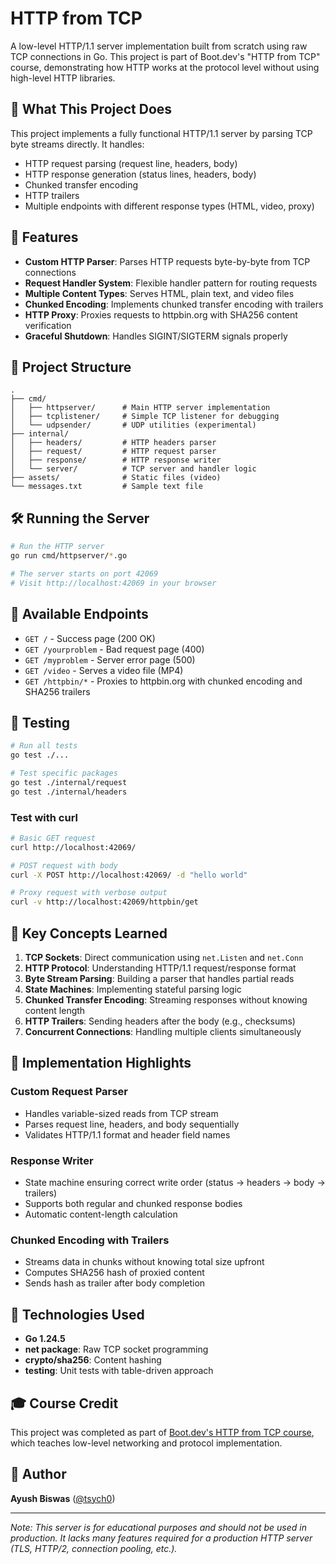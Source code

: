 # HTTP from TCP

A low-level HTTP/1.1 server implementation built from scratch using raw TCP connections in Go. This project is part of Boot.dev's "HTTP from TCP" course, demonstrating how HTTP works at the protocol level without using high-level HTTP libraries.

## 🎯 What This Project Does

This project implements a fully functional HTTP/1.1 server by parsing TCP byte streams directly. It handles:
- HTTP request parsing (request line, headers, body)
- HTTP response generation (status lines, headers, body)
- Chunked transfer encoding
- HTTP trailers
- Multiple endpoints with different response types (HTML, video, proxy)

## 🚀 Features

- **Custom HTTP Parser**: Parses HTTP requests byte-by-byte from TCP connections
- **Request Handler System**: Flexible handler pattern for routing requests
- **Multiple Content Types**: Serves HTML, plain text, and video files
- **Chunked Encoding**: Implements chunked transfer encoding with trailers
- **HTTP Proxy**: Proxies requests to httpbin.org with SHA256 content verification
- **Graceful Shutdown**: Handles SIGINT/SIGTERM signals properly

## 📁 Project Structure

```
.
├── cmd/
│   ├── httpserver/      # Main HTTP server implementation
│   ├── tcplistener/     # Simple TCP listener for debugging
│   └── udpsender/       # UDP utilities (experimental)
├── internal/
│   ├── headers/         # HTTP headers parser
│   ├── request/         # HTTP request parser
│   ├── response/        # HTTP response writer
│   └── server/          # TCP server and handler logic
├── assets/              # Static files (video)
└── messages.txt         # Sample text file
```

## 🛠️ Running the Server

```bash
# Run the HTTP server
go run cmd/httpserver/*.go

# The server starts on port 42069
# Visit http://localhost:42069 in your browser
```

## 📡 Available Endpoints

- `GET /` - Success page (200 OK)
- `GET /yourproblem` - Bad request page (400)
- `GET /myproblem` - Server error page (500)
- `GET /video` - Serves a video file (MP4)
- `GET /httpbin/*` - Proxies to httpbin.org with chunked encoding and SHA256 trailers

## 🧪 Testing

```bash
# Run all tests
go test ./...

# Test specific packages
go test ./internal/request
go test ./internal/headers
```

### Test with curl

```bash
# Basic GET request
curl http://localhost:42069/

# POST request with body
curl -X POST http://localhost:42069/ -d "hello world"

# Proxy request with verbose output
curl -v http://localhost:42069/httpbin/get
```

## 🧠 Key Concepts Learned

1. **TCP Sockets**: Direct communication using `net.Listen` and `net.Conn`
2. **HTTP Protocol**: Understanding HTTP/1.1 request/response format
3. **Byte Stream Parsing**: Building a parser that handles partial reads
4. **State Machines**: Implementing stateful parsing logic
5. **Chunked Transfer Encoding**: Streaming responses without knowing content length
6. **HTTP Trailers**: Sending headers after the body (e.g., checksums)
7. **Concurrent Connections**: Handling multiple clients simultaneously

## 📝 Implementation Highlights

### Custom Request Parser
- Handles variable-sized reads from TCP stream
- Parses request line, headers, and body sequentially
- Validates HTTP/1.1 format and header field names

### Response Writer
- State machine ensuring correct write order (status → headers → body → trailers)
- Supports both regular and chunked response bodies
- Automatic content-length calculation

### Chunked Encoding with Trailers
- Streams data in chunks without knowing total size upfront
- Computes SHA256 hash of proxied content
- Sends hash as trailer after body completion

## 🔧 Technologies Used

- **Go 1.24.5**
- **net package**: Raw TCP socket programming
- **crypto/sha256**: Content hashing
- **testing**: Unit tests with table-driven approach

## 🎓 Course Credit

This project was completed as part of [Boot.dev's HTTP from TCP course](https://boot.dev), which teaches low-level networking and protocol implementation.

## 👤 Author

**Ayush Biswas** ([@tsych0](https://github.com/tsych0))

---

*Note: This server is for educational purposes and should not be used in production. It lacks many features required for a production HTTP server (TLS, HTTP/2, connection pooling, etc.).*
